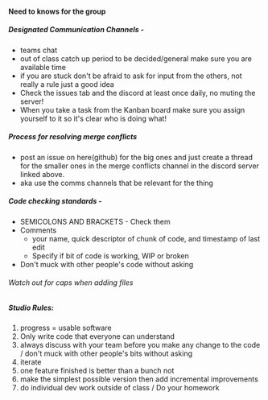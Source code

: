 #### Need to knows for the group

##### Designated Communication Channels -
  * teams chat
  * out of class catch up period to be decided/general make sure you are available time
  * if you are stuck don't be afraid to ask for input from the others, not really a rule just a good idea
  * Check the issues tab and the discord at least once daily, no muting the server!
  * When you take a task from the Kanban board make sure you assign yourself to it so it's clear who is doing what!
  
##### Process for resolving merge conflicts
  * post an issue on here(github) for the big ones and just create a thread for the smaller ones in the merge conflicts channel in the discord server linked above.
  * aka use the comms channels that be relevant for the thing

##### Code checking standards -
  * SEMICOLONS AND BRACKETS - Check them
  * Comments
     * your name, quick descriptor of chunk of code, and timestamp of last edit 
     * Specify if bit of code is working, WIP or broken
  * Don't muck with other people's code without asking

###### Watch out for caps when adding files

##### Studio Rules:
1) progress = usable software
2) Only write code that everyone can understand
3) always discuss with your team before you make any change to the code / don't muck with other people's bits without asking
4) iterate
5) one feature finished is better than a bunch not
6) make the simplest possible version then add incremental improvements
7) do individual dev work outside of class / Do your homework
